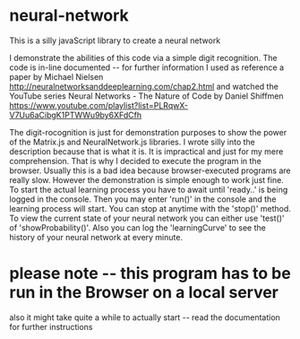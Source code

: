 # neural-network
This is a silly javaScript library to create a neural network

I demonstrate the abilities of this code via a simple digit recognition.
The code is in-line documented -- for further information I used as reference a paper by Michael Nielsen
http://neuralnetworksanddeeplearning.com/chap2.html
and watched the YouTube series Neural Networks - The Nature of Code by Daniel Shiffmen
https://www.youtube.com/playlist?list=PLRqwX-V7Uu6aCibgK1PTWWu9by6XFdCfh


The digit-rocognition is just for demonstration purposes to show the power of the Matrix.js and NeuralNetwork.js libraries.
I wrote silly into the description because that is what it is. It is impractical and just for my mere comprehension. That is why I decided to execute the program in the browser. Usually this is a bad idea because browser-executed programs are really slow. However the demonstration is simple enough to work just fine.
To start the actual learning process you have to await until 'ready..' is being logged in the console. Then you may enter 'run()' in the console and the learning process will start. You can stop at anytime with the 'stop()' method.
To view the current state of your neural network you can either use 'test()' of 'showProbability()'. Also you can log the 'learningCurve' to see the history of your neural network at every minute.


# please note -- this program has to be run in the Browser on a local server
also it might take quite a while to actually start -- read the documentation for further instructions

